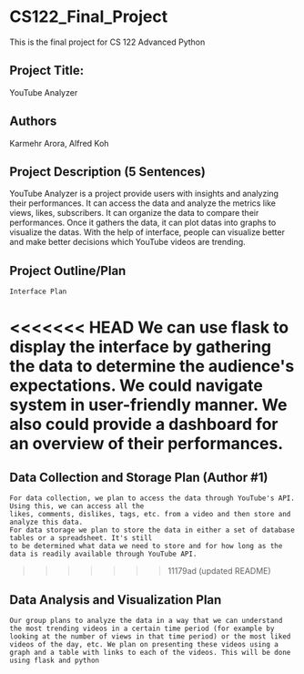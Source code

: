 # CS122_Final_Project
This is the final project for CS 122 Advanced Python


## Project Title:
YouTube Analyzer

## Authors
Karmehr Arora, Alfred Koh

## Project Description (5 Sentences)
YouTube Analyzer is a project provide users 
with insights and analyzing their performances.
It can access the data and analyze the metrics like
views, likes, subscribers. It can organize 
the data to compare their performances. Once it 
gathers the data, it can plot datas into graphs to 
visualize the datas. With the help of interface, 
people can visualize better and make better 
decisions which YouTube videos are trending.

## Project Outline/Plan

    Interface Plan
<<<<<<< HEAD
We can use flask to display the interface by gathering 
the data to determine the audience's expectations. We 
could navigate system in user-friendly manner. We also could
provide a dashboard for an overview of their performances.
=======
    
## Data Collection and Storage Plan (Author #1)
    For data collection, we plan to access the data through YouTube's API. Using this, we can access all the 
    likes, comments, dislikes, tags, etc. from a video and then store and analyze this data.
    For data storage we plan to store the data in either a set of database tables or a spreadsheet. It's still 
    to be determined what data we need to store and for how long as the data is readily available through YouTube API.
>>>>>>> 11179ad (updated README)

## Data Analysis and Visualization Plan
    Our group plans to analyze the data in a way that we can understand the most trending videos in a certain time period (for example by looking at the number of views in that time period) or the most liked videos of the day, etc. We plan on presenting these videos using a graph and a table with links to each of the videos. This will be done using flask and python